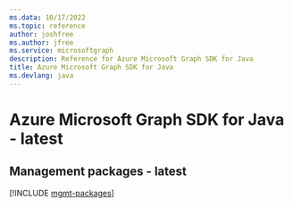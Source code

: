 ```yaml
---
ms.data: 10/17/2022
ms.topic: reference
author: joshfree
ms.author: jfree
ms.service: microsoftgraph
description: Reference for Azure Microsoft Graph SDK for Java
title: Azure Microsoft Graph SDK for Java
ms.devlang: java
---
```

# Azure Microsoft Graph SDK for Java - latest

## Management packages - latest
[!INCLUDE [mgmt-packages](microsoft-graph-mgmt-index.md)]